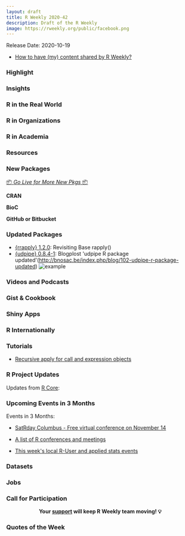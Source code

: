 ```yaml
---
layout: draft
title: R Weekly 2020-42
description: Draft of the R Weekly
image: https://rweekly.org/public/facebook.png
---
```


Release Date: 2020-10-19

+ [How to have (my) content shared by R Weekly?](https://github.com/rweekly/rweekly.org#how-to-have-my-content-shared-by-r-weekly)


###  Highlight



### Insights



### R in the Real World



###  R in Organizations



###  R in Academia



###  Resources



###  New Packages

<p class="added-hostname"><a href="https://rweekly.org/live" target="_blank" class="externalLink">📦 <i>Go Live for More New Pkgs</i> 📦</a></p>

**CRAN**



**BioC**



**GitHub or Bitbucket**



### Updated Packages

+ [{rrapply} 1.2.0](https://cran.r-project.org/package=rrapply): Revisiting Base rapply()
+ [{udpipe} 0.8.4-1](https://cran.r-project.org/package=udpipe): Blogplost 'udpipe R package updated'(http://bnosac.be/index.php/blog/102-udpipe-r-package-updated)
![example](https://pbs.twimg.com/media/EkO_FRTVkAga7UU?format=jpg&name=large)


###  Videos and Podcasts



### Gist & Cookbook



### Shiny Apps



### R Internationally



###  Tutorials

+ [Recursive apply for call and expression objects](https://jorischau.github.io/rrapply/articles/articles/3-calls-and-expressions.html)

<!--<div class="post-more-begin></div><div class="post-more-end"></div>-->

###  R Project Updates

Updates from [R Core](http://developer.r-project.org/blosxom.cgi/R-devel/NEWS):


###  Upcoming Events in 3 Months

Events in 3 Months:

+ [SatRday Columbus - Free virtual conference on November 14](https://columbus2020.satrdays.org/)

+ [A list of R conferences and meetings](https://jumpingrivers.github.io/meetingsR/events.html)

+ [This week's local R-User and applied stats events](https://community.rstudio.com/c/irl)


### Datasets

### Jobs




###  Call for Participation


<p class="hide-support added-hostname support-rweekly" style="text-align: center;font-weight: bold;">Your <a class="non-visited externalLink" href="https://www.patreon.com/rweekly" onclick="pas(this)">support</a> will keep R Weekly team moving! 💡</p>

###  Quotes of the Week
